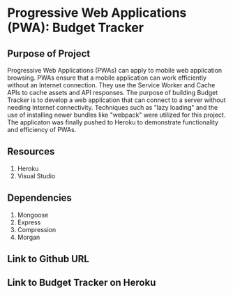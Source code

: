 # Progressive Web Applications (PWA): Budget Tracker

## Purpose of Project

Progressive Web Applications (PWAs) can apply to mobile web application browsing. PWAs ensure that a mobile application can work efficiently without an Internet connection. They use the Service Worker and Cache APIs to cache assets and API responses. The purpose of building Budget Tracker is to develop a web application that can connect to a server without needing Internet connectivity. Techniques such as "lazy loading" and the use of installing newer bundles like "webpack" were utilized for this project. The applicaton was finally pushed to Heroku to demonstrate functionality and efficiency of PWAs.

## Resources

1. Heroku
2. Visual Studio

## Dependencies

1. Mongoose
2. Express
3. Compression
4. Morgan

## Link to Github URL

## Link to Budget Tracker on Heroku
